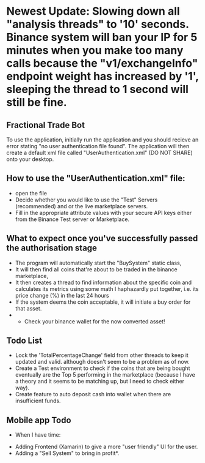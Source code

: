 # Newest Update: Slowing down all "analysis threads" to '10' seconds. Binance system will ban your IP for 5 minutes when you make too many calls because the "v1/exchangeInfo" endpoint weight has increased by '1', sleeping the thread to 1 second will still be fine.

## Fractional Trade Bot
To use the application, initially run the application and you should recieve an error stating "no user authentication file found".
The application will then create a default xml file called "UserAuthentication.xml" (DO NOT SHARE) onto your desktop.

## How to use the "UserAuthentication.xml" file:
* open the file
* Decide whether you would like to use the "Test" Servers (recommended) and or the live marketplace servers.
* Fill in the appropriate attribute values with your secure API keys either from the Binance Test server or Marketplace.

## What to expect once you've successfully passed the authorisation stage
- The program will automatically start the "BuySystem" static class,
- It will then find all coins that're about to be traded in the binance marketplace,
- It then creates a thread to find information about the specific coin and calculates its metrics using some math I haphazardly put together, i.e. its price change (%) in the last 24 hours
- If the system deems the coin acceptable, it will initiate a buy order for that asset.
- - Check your binance wallet for the now converted asset!

## Todo List
- Lock the 'TotalPercentageChange' field from other threads to keep it updated and valid. although doesn't seem to be a problem as of now.
- Create a Test environment to check if the coins that are being bought eventually are the Top 5 performing in the marketplace (because I have a theory and it seems to be matching up, but I need to check either way).
- Create feature to auto deposit cash into wallet when there are insufficient funds.

## Mobile app Todo
* When I have time:
- Adding Frontend (Xamarin) to give a more "user friendly" UI for the user.
- Adding a "Sell System" to bring in profit*.

